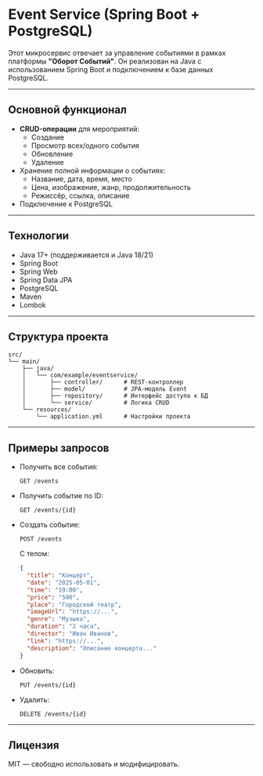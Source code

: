 # Event Service (Spring Boot + PostgreSQL)

Этот микросервис отвечает за управление событиями в рамках платформы **"Оборот Событий"**. Он реализован на Java с использованием Spring Boot и подключением к базе данных PostgreSQL.

---

## Основной функционал

- **CRUD-операции** для мероприятий:
  - Создание
  - Просмотр всех/одного события
  - Обновление
  - Удаление
- Хранение полной информации о событиях:
  - Название, дата, время, место
  - Цена, изображение, жанр, продолжительность
  - Режиссёр, ссылка, описание
- Подключение к PostgreSQL

---

## Технологии

- Java 17+ (поддерживается и Java 18/21)
- Spring Boot
- Spring Web
- Spring Data JPA
- PostgreSQL
- Maven
- Lombok

---

## Структура проекта

```
src/
└── main/
    ├── java/
    │   └── com/example/eventservice/
    │       ├── controller/      # REST-контроллер
    │       ├── model/           # JPA-модель Event
    │       ├── repository/      # Интерфейс доступа к БД
    │       └── service/         # Логика CRUD
    └── resources/
        └── application.yml      # Настройки проекта
```

---

## Примеры запросов

- Получить все события:
  ```
  GET /events
  ```
- Получить событие по ID:
  ```
  GET /events/{id}
  ```
- Создать событие:
  ```
  POST /events
  ```
  С телом:
  ```json
  {
    "title": "Концерт",
    "date": "2025-05-01",
    "time": "19:00",
    "price": "500",
    "place": "Городской театр",
    "imageUrl": "https://...",
    "genre": "Музыка",
    "duration": "2 часа",
    "director": "Иван Иванов",
    "link": "https://...",
    "description": "Описание концерта..."
  }
  ```
- Обновить:
  ```
  PUT /events/{id}
  ```
- Удалить:
  ```
  DELETE /events/{id}
  ```

---

## Лицензия

MIT — свободно использовать и модифицировать.
